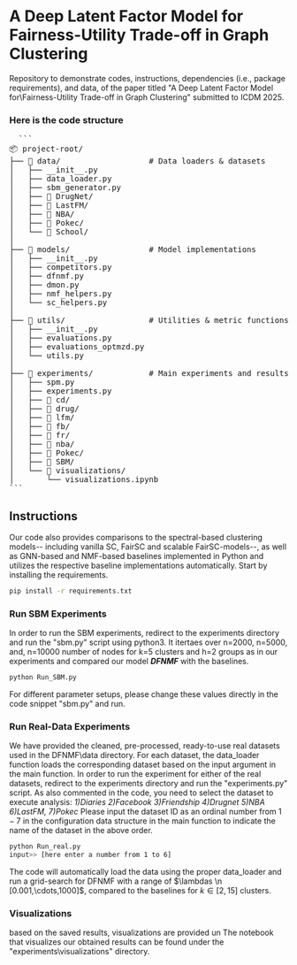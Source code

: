 # A Deep Latent Factor Model for <br /> Fairness-Utility Trade-off in Graph Clustering

Repository to demonstrate codes, instructions, dependencies (i.e., package requirements), and data, of the paper titled "A Deep Latent Factor Model for\\Fairness-Utility Trade-off in Graph Clustering" submitted to ICDM 2025.

### Here is the code structure 
<pre>
  ```
📦 project-root/
├── 📂 data/                   # Data loaders & datasets
│   ├── __init__.py
│   ├── data_loader.py
│   ├── sbm_generator.py
│   ├── 📁 DrugNet/
│   ├── 📁 LastFM/
│   ├── 📁 NBA/
│   ├── 📁 Pokec/
│   └── 📁 School/
│
├── 📂 models/                 # Model implementations
│   ├── __init__.py
│   ├── competitors.py
│   ├── dfnmf.py
│   ├── dmon.py
│   ├── nmf_helpers.py
│   └── sc_helpers.py
│
├── 📂 utils/                  # Utilities & metric functions
│   ├── __init__.py
│   ├── evaluations.py
│   ├── evaluations_optmzd.py
│   └── utils.py
│
├── 📂 experiments/            # Main experiments and results
│   ├── spm.py
│   ├── experiments.py
│   ├── 📁 cd/
│   ├── 📁 drug/
│   ├── 📁 lfm/
│   ├── 📁 fb/
│   ├── 📁 fr/
│   ├── 📁 nba/
│   ├── 📁 Pokec/
│   ├── 📁 SBM/
│   └── 📁 visualizations/
│       └── visualizations.ipynb
```
</pre>


## Instructions 
Our code also provides comparisons to the spectral-based clustering models-- including vanilla SC, FairSC and scalable FairSC-models--, as well as GNN-based and NMF-based baselines implemented in Python and utilizes the respective baseline implementations automatically.
Start by installing the requirements.
```bash
pip install -r requirements.txt
```


### Run SBM Experiments
In order to run the SBM experiments, redirect to the experiments directory and run the "sbm.py" script using python3. It itertaes over n=2000, n=5000, 
and, n=10000 number of nodes for k=5 clusters and h=2 groups as in our experiments and compared our model **_DFNMF_** with the baselines.

```bash
python Run_SBM.py
```
For different parameter setups, please change these values directly in the code snippet "sbm.py" and run. 

### Run Real-Data Experiments
We have provided the cleaned, pre-processed, ready-to-use real datasets used in the DFNMF\data directory. For each dataset, the data_loader function loads the corresponding dataset based on the input argument in the main function.
In order to run the experiment for either of the real datasets, redirect to the experiments directory and run the "experiments.py" script. 
As also commented in the code, you need to select the dataset to execute analysis: _1)Diaries 2)Facebook 3)Friendship 4)Drugnet 5)NBA 6)LastFM, 7)Pokec_
Please input the dataset ID as an ordinal number from $1-7$ in the configuration data structure in the main function to indicate the name of the dataset in the above order. 

```bash
python Run_real.py
input>> [here enter a number from 1 to 6]
```

The code will automatically load the data using the proper data_loader and run a grid-search for DFNMF with a range of $\lambdas \n [0.001,\cdots,1000]$, 
compared to the baselines for $k \in [2,15]$ clusters.

### Visualizations
based on the saved results, visualizations are provided un
The notebook that visualizes our obtained results can be found under the "experiments\visualizations" directory.
